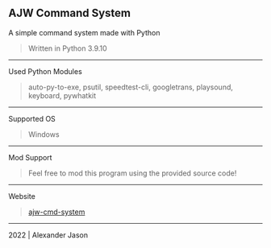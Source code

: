 AJW Command System
-------------------------------------------
A simple command system made with Python
>Written in Python 3.9.10
___________________________________________
Used Python Modules
>auto-py-to-exe, psutil, speedtest-cli, googletrans, playsound, keyboard, pywhatkit
___________________________________________
Supported OS
>Windows
___________________________________________
Mod Support
>Feel free to mod this program using the provided source code!
___________________________________________
Website 
>[ajw-cmd-system](https://sites.google.com/view/ajw-cmd-system/) 
___________________________________________
2022 | Alexander Jason
